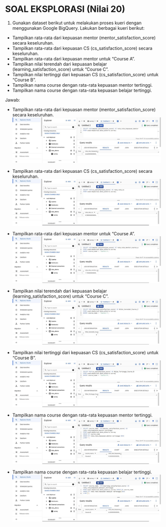 # SOAL EKSPLORASI (Nilai 20)

1. Gunakan dataset berikut untuk melakukan proses kueri dengan menggunakan Google BigQuery. Lakukan berbagai kueri berikut:
- Tampilkan rata-rata dari kepuasan mentor (mentor_satisfaction_score) secara keseluruhan.
- Tampilkan rata-rata dari kepuasan CS (cs_satisfaction_score) secara keseluruhan.
- Tampilkan rata-rata dari kepuasan mentor untuk “Course A”.
- Tampilkan nilai terendah dari kepuasan belajar (learning_satisfaction_score) untuk “Course C”.
- Tampilkan nilai tertinggi dari kepuasan CS (cs_satisfaction_score) untuk “Course B”.
- Tampilkan nama course dengan rata-rata kepuasan mentor tertinggi.
- Tampilkan nama course dengan rata-rata kepuasan belajar tertinggi.

Jawab:
- Tampilkan rata-rata dari kepuasan mentor (mentor_satisfaction_score) secara keseluruhan.
![image](../Screenshots/Soal-Eksplorasi-a.jpg)

- Tampilkan rata-rata dari kepuasan CS (cs_satisfaction_score) secara keseluruhan.
![image](../Screenshots/Soal-Eksplorasi-b.jpg)

- Tampilkan rata-rata dari kepuasan mentor untuk “Course A”.
![image](..//Screenshots/Soal-Eksplorasi-c.jpg)

- Tampilkan nilai terendah dari kepuasan belajar (learning_satisfaction_score) untuk “Course C”.
![image](../Screenshots/Soal-Eksplorasi-d.jpg)

- Tampilkan nilai tertinggi dari kepuasan CS (cs_satisfaction_score) untuk “Course B”.
![image](../Screenshots/Soal-Eksplorasi-e.jpg)

- Tampilkan nama course dengan rata-rata kepuasan mentor tertinggi.
![image](../Screenshots/Soal-Eksplorasi-f.jpg)

- Tampilkan nama course dengan rata-rata kepuasan belajar tertinggi.
![image](../Screenshots/Soal-Eksplorasi-g.jpg)
